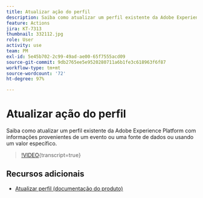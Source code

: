 ```yaml
---
title: Atualizar ação do perfil
description: Saiba como atualizar um perfil existente da Adobe Experience Platform com informações provenientes de um evento ou uma fonte de dados ou usando um valor específico.
feature: Actions
jira: KT-7313
thumbnail: 332112.jpg
role: User
activity: use
team: PM
exl-id: 5e45b702-2c99-49ad-ae00-65f7555acd09
source-git-commit: 9db2765ee5e9520280711a6b1fe3c618963f6f87
workflow-type: tm+mt
source-wordcount: '72'
ht-degree: 97%

---
```


# Atualizar ação do perfil

Saiba como atualizar um perfil existente da Adobe Experience Platform com informações provenientes de um evento ou uma fonte de dados ou usando um valor específico.

>[!VIDEO](https://video.tv.adobe.com/v/332112?learn=on){transcript=true}

## Recursos adicionais

* [Atualizar perfil (documentação do produto)](https://experienceleague.adobe.com/docs/journeys/using/building-journeys/about-journey-building/action-activities/update-profiles.html?lang=pt-BR#important-notes)
